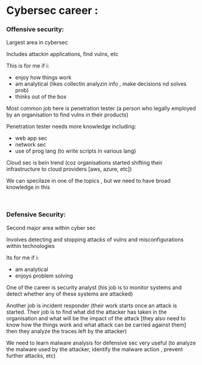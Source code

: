 # Cybersec career :


### Offensive security:

Largest area in cybersec

Includes attackin applications, find vulns, etc

This is for me if i:
- enjoy how things work
- am analytical (likes collectin analyzin info , make decisions nd solves prob)
- thinks out of the box

Most common job here is penetration tester (a person who legally employed by an organisation to find vulns in their products)

Penetration tester needs more knowledge including:
- web app sec
- network sec
- use of prog lang (to write scripts in various lang)

Cloud sec is bein trend (coz organisations started shifting their infrastructure to cloud providers [aws, azure, etc])

We can specilaze in one of the topics , but we need to have broad knowledge in this

<br>

### Defensive Security:

Second major area within cyber sec

Involves detecting and stopping attacks of vulns and misconfigurations within technologies

Its for me if i:
- am analytical
- enjoys problem solving

One of the career is security analyst (his job is to monitor systems and detect whether any of these systems are attacked)

Another job is incident responder (their work starts once an attack is started. Their job is to find what did the attacker has taken in the organisation and what will be the impact of the attack [they also need to know how the things work and what attack can be carried against them] then they analyze the traces left by the attacker)

We need to learn malware analysis for defensive sec very useful (to analyze the malware used by the attacker, identify the malware action , prevent further attacks, etc)

